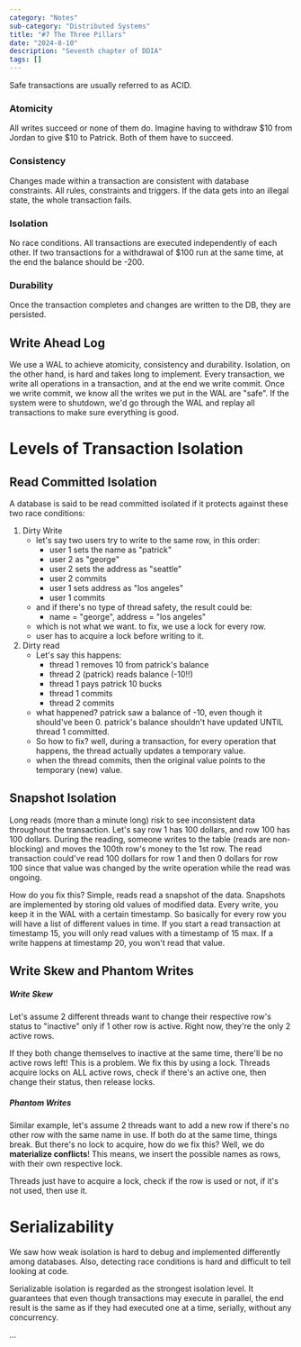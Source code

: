 ```yaml
---
category: "Notes"
sub-category: "Distributed Systems"
title: "#7 The Three Pillars"
date: "2024-8-10"
description: "Seventh chapter of DDIA"
tags: []
---
```

Safe transactions are usually referred to as ACID.

### Atomicity
All writes succeed or none of them do. Imagine having to withdraw $10 from Jordan to give $10 to Patrick. Both of them have to succeed.
### Consistency
Changes made within a transaction are consistent with database constraints. All rules, constraints and triggers. If the data gets into an illegal state, the whole transaction fails.
### Isolation
No race conditions. All transactions are executed independently of each other. 
If two transactions for a withdrawal of $100 run at the same time, at the end the balance should be -200.
### Durability
Once the transaction completes and changes are written to the DB, they are persisted. 

## Write Ahead Log
We use a WAL to achieve atomicity, consistency and durability. Isolation, on the other hand, is hard and takes long to implement.
Every transaction, we write all operations in a transaction, and at the end we write commit. Once we write commit, we know all the writes we put in the WAL are "safe". If the system were to shutdown, we'd go through the WAL and replay all transactions to make sure everything is good.

# Levels of Transaction Isolation
## Read Committed Isolation
A database is said to be read committed isolated if it protects against these two race conditions:
1) Dirty Write
	- let's say two users try to write to the same row, in this order:
		- user 1 sets the name as "patrick"
		- user 2 as "george"
		- user 2 sets the address as "seattle"
		- user 2 commits
		- user 1 sets address as "los angeles"
		- user 1 commits
	- and if there's no type of thread safety, the result could be:
		- name = "george", address = "los angeles"
	- which is not what we want. to fix, we use a lock for every row.
	- user has to acquire a lock before writing to it.
2) Dirty read
	- Let's say this happens:
		- thread 1 removes 10 from patrick's balance
		- thread 2 (patrick) reads balance (-10!!)
		- thread 1 pays patrick 10 bucks
		- thread 1 commits
		- thread 2 commits
	- what happened? patrick saw a balance of -10, even though it should've been 0. patrick's balance shouldn't have updated UNTIL thread 1 committed.
	- So how to fix? well, during a transaction, for every operation that happens, the thread actually updates a temporary value.
	- when the thread commits, then the original value points to the temporary (new) value.


## Snapshot Isolation
Long reads (more than a minute long) risk to see inconsistent data throughout the transaction. Let's say row 1 has 100 dollars, and row 100 has 100 dollars. During the reading, someone writes to the table (reads are non-blocking) and moves the 100th row's money to the 1st row. 
The read transaction could've read 100 dollars for row 1 and then 0 dollars for row 100 since that value was changed by the write operation while the read was ongoing.

How do you fix this? Simple, reads read a snapshot of the data. 
Snapshots are implemented by storing old values of modified data. Every write, you keep it in the WAL with a certain timestamp. So basically for every row you will have a list of different values in time.
If you start a read transaction at timestamp 15, you will only read values with a timestamp of 15 max. If a write happens at timestamp 20, you won't read that value.

## Write Skew and Phantom Writes
##### Write Skew
Let's assume 2 different threads want to change their respective row's status to "inactive" only if 1 other row is active.
Right now, they're the only 2 active rows.

If they both change themselves to inactive at the same time, there'll be no active rows left!
This is a problem. We fix this by using a lock.
Threads acquire locks on ALL active rows, check if there's an active one, then change their status, then release locks.

##### Phantom Writes
Similar example, let's assume 2 threads want to add a new row if there's no other row with the same name in use. 
If both do at the same time, things break.
But there's no lock to acquire, how do we fix this?
Well, we do **materialize conflicts**! This means, we insert the possible names as rows, with their own respective lock.

Threads just have to acquire a lock, check if the row is used or not, if it's not used, then use it.

# Serializability
We saw how weak isolation is hard to debug and implemented differently among databases. Also, detecting race conditions is hard and difficult to tell looking at code.

Serializable isolation is regarded as the strongest isolation level. It guarantees that even though transactions may execute in parallel, the end result is the same as if they had executed one at a time, serially, without any concurrency.

...
